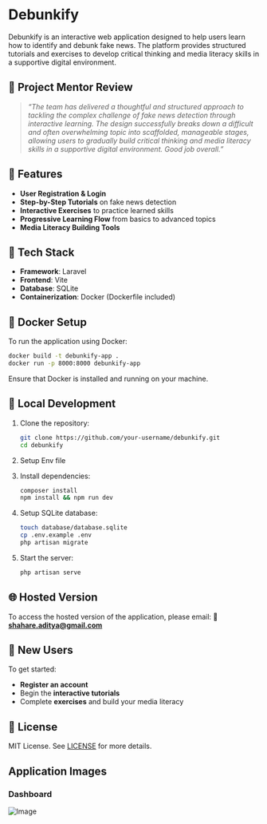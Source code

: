 # Debunkify

Debunkify is an interactive web application designed to help users learn how to identify and debunk fake news. The platform provides structured tutorials and exercises to develop critical thinking and media literacy skills in a supportive digital environment.

## 🧠 Project Mentor Review

> *“The team has delivered a thoughtful and structured approach to tackling the complex challenge of fake news detection through interactive learning. The design successfully breaks down a difficult and often overwhelming topic into scaffolded, manageable stages, allowing users to gradually build critical thinking and media literacy skills in a supportive digital environment. Good job overall.”*

## 🚀 Features

* **User Registration & Login**
* **Step-by-Step Tutorials** on fake news detection
* **Interactive Exercises** to practice learned skills
* **Progressive Learning Flow** from basics to advanced topics
* **Media Literacy Building Tools**

## 🔧 Tech Stack

* **Framework**: Laravel
* **Frontend**: Vite
* **Database**: SQLite
* **Containerization**: Docker (Dockerfile included)

## 🐳 Docker Setup

To run the application using Docker:

```bash
docker build -t debunkify-app .
docker run -p 8000:8000 debunkify-app
```

Ensure that Docker is installed and running on your machine.

## 📂 Local Development

1. Clone the repository:

   ```bash
   git clone https://github.com/your-username/debunkify.git
   cd debunkify
   ```

2. Setup Env file

2. Install dependencies:

   ```bash
   composer install
   npm install && npm run dev
   ```

3. Setup SQLite database:

   ```bash
   touch database/database.sqlite
   cp .env.example .env
   php artisan migrate
   ```

4. Start the server:

   ```bash
   php artisan serve
   ```

## 🌐 Hosted Version

To access the hosted version of the application, please email:
📧 **[shahare.aditya@gmail.com](mailto:shahare.aditya@gmail.com)**

## 👤 New Users

To get started:

* **Register an account**
* Begin the **interactive tutorials**
* Complete **exercises** and build your media literacy

## 📃 License

MIT License. See [LICENSE](https://opensource.org/licenses/MIT) for more details.

## Application Images

### Dashboard

![Image](https://github.com/user-attachments/assets/7a68c115-d041-4864-a680-4126c28a2b45)
